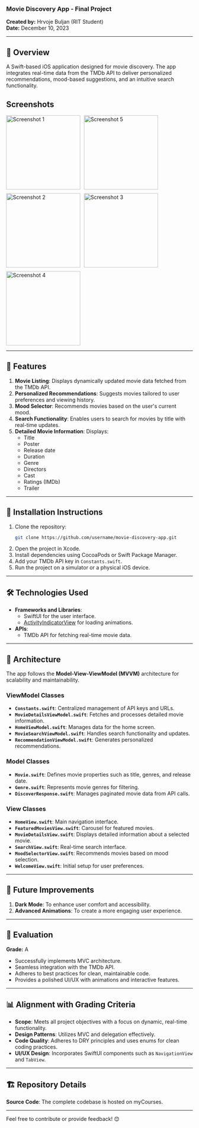 ### Movie Discovery App - Final Project  
**Created by:** Hrvoje Buljan (RIT Student)  
**Date:** December 10, 2023  


---

## 📖 Overview  
A Swift-based iOS application designed for movie discovery. The app integrates real-time data from the TMDb API to deliver personalized recommendations, mood-based suggestions, and an intuitive search functionality.  

## Screenshots

<div style="display: flex; flex-wrap: wrap; gap: 10px;">

  <img src="https://github.com/user-attachments/assets/c4fa8448-ee2d-46f7-970e-f2aca5227a76" alt="Screenshot 1" width="200" />
  <img src="https://github.com/user-attachments/assets/4d541047-1b76-422e-8232-4493e4a529d6" alt="Screenshot 5" width="200" />
  <img src="https://github.com/user-attachments/assets/3fd6e6bd-e6c4-48f3-bc14-eaeaeaec3748" alt="Screenshot 2" width="200" />
  <img src="https://github.com/user-attachments/assets/fa363dde-223b-4096-8daf-fd693be84fb5" alt="Screenshot 3" width="200" />
  <img src="https://github.com/user-attachments/assets/6159d722-0ff3-47cd-a292-cdb250ba4814" alt="Screenshot 4" width="200" />

</div>

---

## 🌟 Features  
1. **Movie Listing**: Displays dynamically updated movie data fetched from the TMDb API.  
2. **Personalized Recommendations**: Suggests movies tailored to user preferences and viewing history.  
3. **Mood Selector**: Recommends movies based on the user's current mood.  
4. **Search Functionality**: Enables users to search for movies by title with real-time updates.  
5. **Detailed Movie Information**: Displays:  
   - Title  
   - Poster  
   - Release date  
   - Duration  
   - Genre  
   - Directors  
   - Cast  
   - Ratings (IMDb)  
   - Trailer  

---

## 🚀 Installation Instructions  
1. Clone the repository:  
   ```bash
   git clone https://github.com/username/movie-discovery-app.git
   ```  
2. Open the project in Xcode.  
3. Install dependencies using CocoaPods or Swift Package Manager.  
4. Add your TMDb API key in `Constants.swift`.  
5. Run the project on a simulator or a physical iOS device.  

---

## 🛠️ Technologies Used  
- **Frameworks and Libraries**:  
  - SwiftUI for the user interface.  
  - [ActivityIndicatorView](https://github.com/exyte/ActivityIndicatorView) for loading animations.  
- **APIs**:  
  - TMDb API for fetching real-time movie data.  

---

## 📐 Architecture  
The app follows the **Model-View-ViewModel (MVVM)** architecture for scalability and maintainability.  

### **ViewModel Classes**  
- **`Constants.swift`**: Centralized management of API keys and URLs.  
- **`MovieDetailsViewModel.swift`**: Fetches and processes detailed movie information.  
- **`HomeViewModel.swift`**: Manages data for the home screen.  
- **`MovieSearchViewModel.swift`**: Handles search functionality and updates.  
- **`RecommendationViewModel.swift`**: Generates personalized recommendations.  

### **Model Classes**  
- **`Movie.swift`**: Defines movie properties such as title, genres, and release date.  
- **`Genre.swift`**: Represents movie genres for filtering.  
- **`DiscoverResponse.swift`**: Manages paginated movie data from API calls.  

### **View Classes**  
- **`HomeView.swift`**: Main navigation interface.  
- **`FeaturedMoviesView.swift`**: Carousel for featured movies.  
- **`MovieDetailsView.swift`**: Displays detailed information about a selected movie.  
- **`SearchView.swift`**: Real-time search interface.  
- **`MoodSelectorView.swift`**: Recommends movies based on mood selection.  
- **`WelcomeView.swift`**: Initial setup for user preferences.  

---

## 🎯 Future Improvements  
1. **Dark Mode**: To enhance user comfort and accessibility.  
2. **Advanced Animations**: To create a more engaging user experience.  

---

## 📝 Evaluation  
**Grade:** A  
- Successfully implements MVC architecture.  
- Seamless integration with the TMDb API.  
- Adheres to best practices for clean, maintainable code.  
- Provides a polished UI/UX with animations and interactive features.  

---

## 📊 Alignment with Grading Criteria  
- **Scope**: Meets all project objectives with a focus on dynamic, real-time functionality.  
- **Design Patterns**: Utilizes MVC and delegation effectively.  
- **Code Quality**: Adheres to DRY principles and uses enums for clean coding practices.  
- **UI/UX Design**: Incorporates SwiftUI components such as `NavigationView` and `TabView`.  


---

## 🏗️ Repository Details  
**Source Code**: The complete codebase is hosted on myCourses.  

---

Feel free to contribute or provide feedback! 😊  
